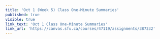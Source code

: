 ```yaml
---
title: 'Oct 1 (Week 5) Class One-Minute Summaries'
published: true
visible: true
link_text: 'Oct 1 Class One-Minute Summaries'
link_url: 'https://canvas.sfu.ca/courses/47119/assignments/387232'
---
```

